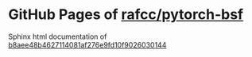 GitHub Pages of [rafcc/pytorch-bsf](https://github.com/rafcc/pytorch-bsf)
===
Sphinx html documentation of [b8aee48b4627114081af276e9fd10f9026030144](https://github.com/rafcc/pytorch-bsf/tree/b8aee48b4627114081af276e9fd10f9026030144)

